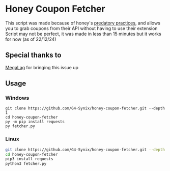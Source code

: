 # Honey Coupon Fetcher
This script was made because of honey's [predatory practices](https://www.youtube.com/watch?v=vc4yL3YTwWk), and allows you to grab coupons from their API without having to use their extension
Script may not be perfect, it was made in less than 15 minutes but it works for now (as of 22/12/24)

## Special thanks to
[MegaLag](https://www.youtube.com/@MegaLag) for bringing this issue up

## Usage
### Windows
```batch
git clone https://github.com/G4-Synix/honey-coupon-fetcher.git --depth 1
cd honey-coupon-fetcher
py -m pip install requests
py fetcher.py
```
### Linux
```bash
git clone https://github.com/G4-Synix/honey-coupon-fetcher.git --depth 1
cd honey-coupon-fetcher
pip3 install requests
python3 fetcher.py
```


